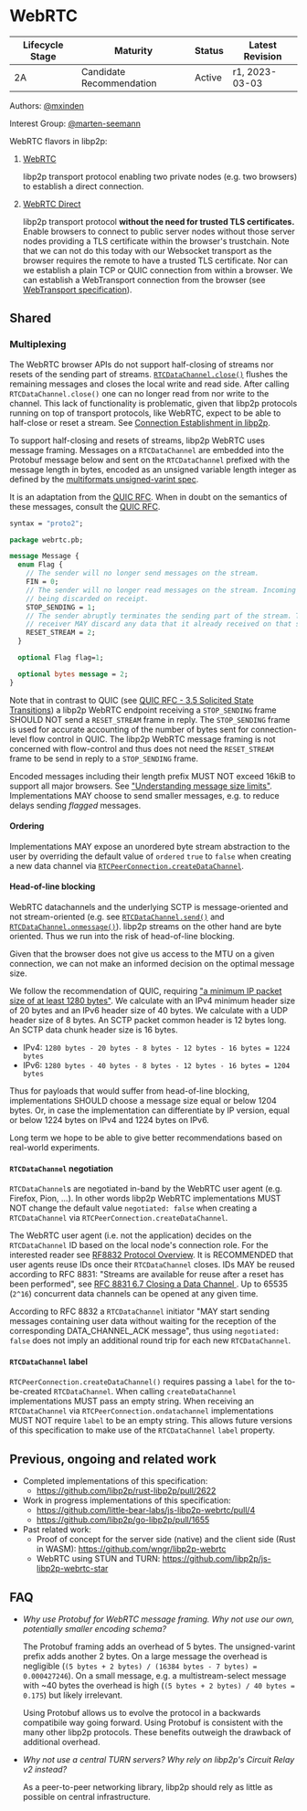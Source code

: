 # WebRTC

| Lifecycle Stage | Maturity                  | Status | Latest Revision |
|-----------------|---------------------------|--------|-----------------|
| 2A              | Candidate Recommendation  | Active | r1, 2023-03-03  |

Authors: [@mxinden]

Interest Group: [@marten-seemann]

[@marten-seemann]: https://github.com/marten-seemann
[@mxinden]: https://github.com/mxinden/

WebRTC flavors in libp2p:

1. [WebRTC](./webrtc.md)

   libp2p transport protocol enabling two private nodes (e.g. two browsers) to
   establish a direct connection.

2. [WebRTC Direct](./webrtc-direct.md)

   libp2p transport protocol **without the need for trusted TLS certificates.**
   Enable browsers to connect to public server nodes without those server nodes
   providing a TLS certificate within the browser's trustchain. Note that we can
   not do this today with our Websocket transport as the browser requires the
   remote to have a trusted TLS certificate. Nor can we establish a plain TCP or
   QUIC connection from within a browser. We can establish a WebTransport
   connection from the browser (see [WebTransport
   specification](../webtransport)).

## Shared

### Multiplexing

The WebRTC browser APIs do not support half-closing of streams nor resets of the
sending part of streams.
[`RTCDataChannel.close()`](https://developer.mozilla.org/en-US/docs/Web/API/RTCDataChannel/close)
flushes the remaining messages and closes the local write and read side. After
calling `RTCDataChannel.close()` one can no longer read from nor write to the channel. This
lack of functionality is problematic, given that libp2p protocols running on top
of transport protocols, like WebRTC, expect to be able to half-close or reset a
stream. See [Connection Establishment in
libp2p](https://github.com/libp2p/specs/blob/master/connections/README.md#definitions).

To support half-closing and resets of streams, libp2p WebRTC uses message
framing. Messages on a `RTCDataChannel` are embedded into the Protobuf message
below and sent on the `RTCDataChannel` prefixed with the message length in
bytes, encoded as an unsigned variable length integer as defined by the
[multiformats unsigned-varint spec][uvarint-spec].

It is an adaptation from the [QUIC RFC]. When in doubt on the semantics of
these messages, consult the [QUIC RFC].

``` proto
syntax = "proto2";

package webrtc.pb;

message Message {
  enum Flag {
    // The sender will no longer send messages on the stream.
    FIN = 0;
    // The sender will no longer read messages on the stream. Incoming data is
    // being discarded on receipt.
    STOP_SENDING = 1;
    // The sender abruptly terminates the sending part of the stream. The
    // receiver MAY discard any data that it already received on that stream.
    RESET_STREAM = 2;
  }

  optional Flag flag=1;

  optional bytes message = 2;
}
```

Note that in contrast to QUIC (see [QUIC RFC - 3.5 Solicited State
Transitions](https://www.rfc-editor.org/rfc/rfc9000.html#section-3.5)) a libp2p
WebRTC endpoint receiving a `STOP_SENDING` frame SHOULD NOT send a
`RESET_STREAM` frame in reply. The `STOP_SENDING` frame is used for accurate
accounting of the number of bytes sent for connection-level flow control in
QUIC. The libp2p WebRTC message framing is not concerned with flow-control and
thus does not need the `RESET_STREAM` frame to be send in reply to a
`STOP_SENDING` frame.

Encoded messages including their length prefix MUST NOT exceed 16kiB to support
all major browsers. See ["Understanding message size
limits"](https://developer.mozilla.org/en-US/docs/Web/API/WebRTC_API/Using_data_channels#understanding_message_size_limits).
Implementations MAY choose to send smaller messages, e.g. to reduce delays
sending _flagged_ messages.

#### Ordering

Implementations MAY expose an unordered byte stream abstraction to the user by
overriding the default value of `ordered` `true` to `false` when creating a new
data channel via
[`RTCPeerConnection.createDataChannel`](https://www.w3.org/TR/webrtc/#dom-peerconnection-createdatachannel).

#### Head-of-line blocking

WebRTC datachannels and the underlying SCTP is message-oriented and not
stream-oriented (e.g. see
[`RTCDataChannel.send()`](https://developer.mozilla.org/en-US/docs/Web/API/RTCDataChannel/send)
and
[`RTCDataChannel.onmessage()`](https://developer.mozilla.org/en-US/docs/Web/API/RTCDataChannel#example)).
libp2p streams on the other hand are byte oriented. Thus we run into the risk of
head-of-line blocking.

Given that the browser does not give us access to the MTU on a given connection,
we can not make an informed decision on the optimal message size.

We follow the recommendation of QUIC, requiring ["a minimum IP packet size of at
least 1280
bytes"](https://datatracker.ietf.org/doc/html/draft-ietf-quic-transport-29#section-14).
We calculate with an IPv4 minimum header size of 20 bytes and an IPv6 header
size of 40 bytes. We calculate with a UDP header size of 8 bytes. An SCTP packet
common header is 12 bytes long. An SCTP data chunk header size is 16 bytes.

- IPv4: `1280 bytes - 20 bytes - 8 bytes - 12 bytes - 16 bytes = 1224 bytes`
- IPv6: `1280 bytes - 40 bytes - 8 bytes - 12 bytes - 16 bytes = 1204 bytes`

Thus for payloads that would suffer from head-of-line blocking, implementations
SHOULD choose a message size equal or below 1204 bytes. Or, in case the
implementation can differentiate by IP version, equal or below 1224 bytes on
IPv4 and 1224 bytes on IPv6.

Long term we hope to be able to give better recommendations based on
real-world experiments.

#### `RTCDataChannel` negotiation

`RTCDataChannel`s are negotiated in-band by the WebRTC user agent (e.g. Firefox,
Pion, ...). In other words libp2p WebRTC implementations MUST NOT change the
default value `negotiated: false` when creating a `RTCDataChannel` via
`RTCPeerConnection.createDataChannel`.

The WebRTC user agent (i.e. not the application) decides on the `RTCDataChannel`
ID based on the local node's connection role. For the interested reader see
[RF8832 Protocol
Overview](https://www.rfc-editor.org/rfc/rfc8832.html#section-4). It is
RECOMMENDED that user agents reuse IDs once their `RTCDataChannel` closes. IDs
MAY be reused according to RFC 8831: "Streams are available for reuse after a
reset has been performed", see [RFC 8831 6.7 Closing a Data Channel
](https://datatracker.ietf.org/doc/html/rfc8831#section-6.7). Up to 65535
(`2^16`) concurrent data channels can be opened at any given time.

According to RFC 8832 a `RTCDataChannel` initiator "MAY start sending messages
containing user data without waiting for the reception of the corresponding
DATA_CHANNEL_ACK message", thus using `negotiated: false` does not imply an
additional round trip for each new `RTCDataChannel`.

#### `RTCDataChannel` label

`RTCPeerConnection.createDataChannel()` requires passing a `label` for the
to-be-created `RTCDataChannel`. When calling `createDataChannel` implementations
MUST pass an empty string. When receiving an `RTCDataChannel` via
`RTCPeerConnection.ondatachannel` implementations MUST NOT require `label` to be
an empty string. This allows future versions of this specification to make use
of the `RTCDataChannel` `label` property.

## Previous, ongoing and related work

- Completed implementations of this specification:
  - https://github.com/libp2p/rust-libp2p/pull/2622
- Work in progress implementations of this specification:
  - https://github.com/little-bear-labs/js-libp2p-webrtc/pull/4
  - https://github.com/libp2p/go-libp2p/pull/1655
- Past related work:
  - Proof of concept for the server side (native) and the client side (Rust in
    WASM): https://github.com/wngr/libp2p-webrtc
  - WebRTC using STUN and TURN: https://github.com/libp2p/js-libp2p-webrtc-star

## FAQ

- _Why use Protobuf for WebRTC message framing. Why not use our own,
  potentially smaller encoding schema?_

  The Protobuf framing adds an overhead of 5 bytes. The unsigned-varint prefix
  adds another 2 bytes. On a large message the overhead is negligible (`(5
  bytes + 2 bytes) / (16384 bytes - 7 bytes) = 0.000427246`). On a small
  message, e.g. a multistream-select message with ~40 bytes the overhead is high
  (`(5 bytes + 2 bytes) / 40 bytes = 0.175`) but likely irrelevant.

  Using Protobuf allows us to evolve the protocol in a backwards compatibile way
  going forward. Using Protobuf is consistent with the many other libp2p
  protocols. These benefits outweigh the drawback of additional overhead.

- _Why not use a central TURN servers? Why rely on libp2p's Circuit Relay v2
  instead?_

  As a peer-to-peer networking library, libp2p should rely as little as possible
  on central infrastructure.

[QUIC RFC]: https://www.rfc-editor.org/rfc/rfc9000.html
[uvarint-spec]: https://github.com/multiformats/unsigned-varint
